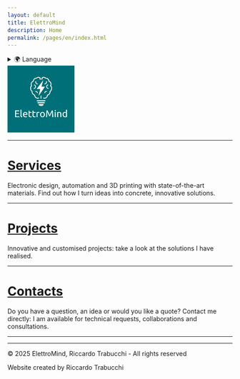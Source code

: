 ```yaml
---
layout: default
title: ElettroMind
description: Home
permalink: /pages/en/index.html
---
```


<details>
  <summary>🌍 Language</summary>
  <ul>
    <li><a href="/index.html">🇮🇹 Italiano</a></li>
    <li><a href="/pages/en/index.html">🇬🇧 English</a></li>
  </ul>
</details>

<img src="/assets/img/logo.png" alt="Logo ElettroMind" width="150">

***

# [Services](/pages/en/services.html)
Electronic design, automation and 3D printing with state-of-the-art materials. 
Find out how I turn ideas into concrete, innovative solutions.

***

# [Projects](/pages/en/projects.md)
Innovative and customised projects: take a look at the solutions I have realised.

***

# [Contacts](/pages/en/contacts.html)
Do you have a question, an idea or would you like a quote?
Contact me directly: I am available for technical requests, collaborations and consultations.

***

---
© 2025 ElettroMind, Riccardo Trabucchi - All rights reserved

Website created by Riccardo Trabucchi
